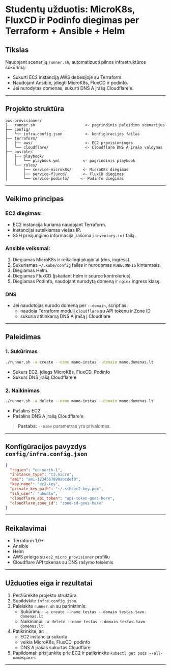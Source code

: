 # Studentų užduotis: MicroK8s, FluxCD ir Podinfo diegimas per Terraform + Ansible + Helm

## Tikslas

Naudojant scenarijų `runner.sh`, automatizuoti pilnos infrastruktūros sukūrimą:

- Sukurti EC2 instanciją AWS debesijoje su Terraform.
- Naudojant Ansible, įdiegti MicroK8s, FluxCD ir podinfo.
- Jei nurodytas domenas, sukurti DNS A įrašą Cloudflare'e.

---

## Projekto struktūra

```
aws-provisioner/
├── runner.sh                      <- pagrindinis paleidimo scenarijus
├── config/
│   └── infra.config.json          <- konfigūracijos failas
├── terraform/
│   ├── aws/                       <- EC2 provisioningas
│   └── cloudflare/                <- Cloudflare DNS A įrašo valdymas
├── ansible/
│   ├── playbook/
│   │   └── playbook.yml          <- pagrindinis playbook
│   └── roles/
│       ├── service-microk8s/     <- MicroK8s diegimas
│       ├── service-fluxcd/       <- FluxCD diegimas
│       └── service-podinfo/     <- Podinfo diegimas
```

---

## Veikimo principas

### EC2 diegimas:

- EC2 instancija kuriama naudojant Terraform.
- Instancijai suteikiamas viešas IP.
- SSH prisijungimo informacija įrašoma į `inventory.ini` failą.

### Ansible veiksmai:

1. Diegiamas MicroK8s ir reikalingi plugin'ai (dns, ingress).
2. Sukuriamas `~/.kube/config` failas ir nurodomas `KUBECONFIG` kintamasis.
3. Diegiamas Helm.
4. Diegiamas FluxCD (įskaitant helm ir source kontrolerius).
5. Diegiamas Podinfo, naudojant nurodytą domeną ir `nginx` ingress klasę.

### DNS

- Jei naudotojas nurodo domeną per `--domain`, script'as:
  - naudoja Terraform modulį `cloudflare` su API tokenu ir Zone ID
  - sukuria atitinkamą DNS A įrašą į Cloudflare

---

## Paleidimas

### 1. Sukūrimas

```bash
./runner.sh -a create --name mano-instas --domain mano.domenas.lt
```

- Sukurs EC2, įdiegs MicroK8s, FluxCD, Podinfo
- Sukurs DNS įrašą Cloudflare'e

### 2. Naikinimas

```bash
./runner.sh -a delete --name mano-instas --domain mano.domenas.lt
```

- Pašalins EC2
- Pašalins DNS A įrašą Cloudflare'e

> **Pastaba:** `--name` parametras yra privalomas.

---

## Konfigūracijos pavyzdys `config/infra.config.json`

```json
{
  "region": "eu-north-1",
  "instance_type": "t3.micro",
  "ami": "ami-1234567890abcdef0",
  "key_name": "ec2-key",
  "private_key_path": "~/.ssh/ec2-key.pem",
  "ssh_user": "ubuntu",
  "cloudflare_api_token": "api-token-goes-here",
  "cloudflare_zone_id": "zone-id-goes-here"
}
```

---

## Reikalavimai

- Terraform 1.0+
- Ansible
- Helm
- AWS prieiga su `ec2_micro_provisioner` profiliu
- Cloudflare API tokenas su DNS rašymo teisėmis

---

## Užduoties eiga ir rezultatai

1. Peržiūrėkite projekto struktūra.
2. Supildykite `infra.config.json`.
3. Paleiskite `runner.sh` su parinktimis:
   - Sukūrimui: `-a create --name testas --domain testas.tavo-domenas.lt`
   - Naikinimui: `-a delete --name testas --domain testas.tavo-domenas.lt`
4. Patikrinkite, ar:
   - EC2 instancija sukurta
   - veikia MicroK8s, FluxCD, podinfo
   - DNS A įrašas sukurtas Cloudflare
5. Papildomai: prisijunkite prie EC2 ir patikrinkite `kubectl get pods --all-namespaces`

---


